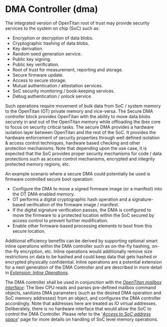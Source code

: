 # DMA Controller (dma)

The integrated version of OpenTitan root of trust may provide security
services to the system on chip (SoC) such as:

-   Encryption or decryption of data blobs.
-   Cryptographic hashing of data blobs.
-   Key derivation.
-   Random seed generation service.
-   Public key signing.
-   Public key verification.
-   Root of trust for measurement, reporting and storage.
-   Secure firmware update.
-   Access to secure storage.
-   Mutual authentication / attestation services.
-   SoC security monitoring / book-keeping services.
-   Debug authentication / unlock service.

Such operations require movement of bulk data from SoC / system memory
to the OpenTitan (OT) private memory and vice-versa. The Secure DMA
controller block provides OpenTitan with the ability to move data
blobs securely in and out of the OpenTitan memory while offloading the
Ibex core to focus on security critical tasks. The secure DMA provides
a hardware isolation layer between OpenTitan and the rest of the SoC.
It provides the hardware enforcement of security properties through well
defined isolation & access control techniques, hardware based checking
and other protection mechanisms. Note that depending upon the use case, it
is expected that the SoC provides proper security mechanisms for code /
data protections such as access control mechanisms, encrypted and
integrity protected memory regions, etc.

An example scenario where a secure DMA could potentially be used is
firmware controlled secure boot operation:

-   Configure the DMA to move a signed firmware image (or a manifest) into the OT
    DMA enabled memory.
-   OT performs a digital cryptographic hash operation and a signature-based
    verification of the firmware image / manifest.
-   If the digital signature verification passes, the DMA is configured to move
    the firmware to a protected location within the SoC secured by
    access control to prevent further modification.
-   Enable other firmware-based processing elements to boot from this
    secure location.

Additional efficiency benefits can be derived by supporting optional
smart inline operations within the DMA controller such as on-the-fly hashing, on-the-fly
encryption, etc. Inline operations would
additionally remove size restrictions on data to be hashed and could
keep data that gets hashed or encrypted physically confidential. Inline
operations are a potential extension for a next generation of the DMA
Controller and are described in more detail in [*Extension: Inline
Operations*](./doc/theory_of_operation.md#extension-inline-operations).

The DMA controller shall be used in conjunction with the
[*OpenTitan mailbox interface*](https://opentitan.org/book/hw/ip/mbx/index.html): The Ibex CPU reads
and parses pre-defined mailbox command objects, sanitizes DMA parameters
(such as the desired DMA operation and SoC memory addresses) from an
object, and configures the DMA controller accordingly. Note that
addresses here are treated as IO virtual addresses. Deliberately, there
is no hardware interface that would allow the SoC to control the DMA
Controller. Please refer to the '[*Access to SoC address
space*]()'
page for more details on handling of SoC level memory operations.
